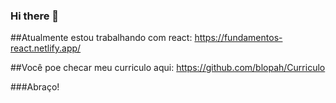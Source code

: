 ### Hi there 👋


##Atualmente estou trabalhando com react:
https://fundamentos-react.netlify.app/

##Você poe checar meu curriculo aqui:
https://github.com/blopah/Curriculo

###Abraço!
